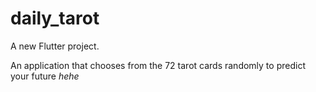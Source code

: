 # daily_tarot

A new Flutter project.

An application that chooses from the 72 tarot cards randomly to predict your future *hehe*
